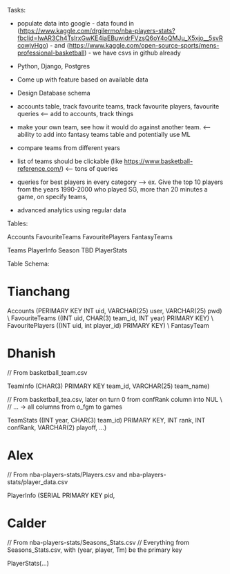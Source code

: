 Tasks:
- populate data into google
      - data found in (https://www.kaggle.com/drgilermo/nba-players-stats?fbclid=IwAR3Ch4TslrxGwKE4iaEBuwidrFVzsQ6oY4oQMJu_X5xjo__5svRcowjyHgo) 
      - and (https://www.kaggle.com/open-source-sports/mens-professional-basketball)
      - we have csvs in github already
      
- Python, Django, Postgres
- Come up with feature based on available data
- Design Database schema



- accounts table, track favourite teams, track favourite players, favourite queries  <-- add to accounts, track things
- make your own team, see how it would do against another team.    <-- ability to add into fantasy teams table and potentially use ML 
- compare teams from different years
- list of teams should be clickable (like https://www.basketball-reference.com/) <-- tons of queries
- queries for best players in every category
--> ex. Give the top 10 players from the years 1990-2000 who played SG, more than 20 minutes a game, on specify teams, 
- advanced analytics using regular data


Tables:

Accounts
FavouriteTeams
FavouritePlayers
FantasyTeams

Teams
PlayerInfo
Season  TBD
PlayerStats


Table Schema:

# Tianchang
Accounts (PERIMARY KEY INT uid, VARCHAR(25) user, VARCHAR(25) pwd) \\
FavouriteTeams ((INT uid, CHAR(3) team_id, INT year) PRIMARY KEY) \\
FavouritePlayers ((INT uid, int player_id) PRIMARY KEY) \\
FantasyTeam

# Dhanish
// From basketball_team.csv

TeamInfo (CHAR(3) PRIMARY KEY team_id, VARCHAR(25) team_name)


// From basketball_tea.csv, later on turn 0 from confRank column into NUL \\
// ... -> all columns from o_fgm to games


TeamStats ((INT year, CHAR(3) team_id) PRIMARY KEY, INT rank, INT confRank, VARCHAR(2) playoff, ...)


# Alex
// From nba-players-stats/Players.csv and nba-players-stats/player_data.csv

PlayerInfo (SERIAL PRIMARY KEY pid, 

# Calder
// From nba-players-stats/Seasons_Stats.csv
// Everything from Seasons_Stats.csv, with (year, player, Tm) be the primary key

PlayerStats(...)
